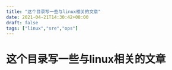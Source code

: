```yaml
---
title: "这个目录写一些与linux相关的文章"
date: 2021-04-21T14:30:42+08:00
draft: false
tags: ["linux","sre","ops"]
---
```


# 这个目录写一些与linux相关的文章

